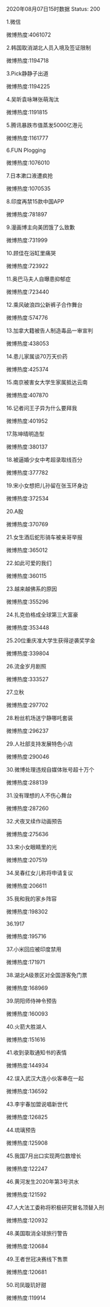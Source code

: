 2020年08月07日15时数据
Status: 200

1.微信

微博热度:4061072

2.韩国取消湖北人员入境及签证限制

微博热度:1194718

3.Pick静静子出道

微博热度:1194225

4.吴昕袁咏琳张萌淘汰

微博热度:1191815

5.腾讯暴跌市值蒸发5000亿港元

微博热度:1161777

6.FUN Plogging

微博热度:1076010

7.日本漱口液遭疯抢

微博热度:1070535

8.印度再禁15款中国APP

微博热度:781897

9.漫画博主向美团饿了么致歉

微博热度:731999

10.顾佳在浴缸里痛哭

微博热度:723922

11.奥巴马夫人自曝患抑郁症

微博热度:723440

12.乘风破浪四公新裤子合作舞台

微博热度:574776

13.加拿大籍被告人制造毒品一审宣判

微博热度:438053

14.患儿家属谈70万天价药

微博热度:425374

15.南京被害女大学生家属抵达云南

微博热度:407870

16.记者问王子异为什么要拜我

微博热度:401952

17.陈坤晴明造型

微博热度:380137

18.被逼婚少女中考超录取线百分

微博热度:377782

19.宋小女想把儿孙留在张玉环身边

微博热度:372534

20.A股

微博热度:370769

21.女生酒后蛇形骑车被亲哥举报

微博热度:365012

22.如此可爱的我们

微博热度:360115

23.越来越佛系的原因

微博热度:355296

24.扎克伯格成全球第三大富豪

微博热度:353448

25.20位重庆准大学生获得逆袭奖学金

微博热度:339804

26.流金岁月剧照

微博热度:333527

27.立秋

微博热度:297702

28.粉丝机场送宁静哪吒套装

微博热度:296237

29.人社部支持发展特色小店

微博热度:290046

30.微博处理违规自媒体账号超十万个

微博热度:288139

31.没有理想的人不伤心舞台

微博热度:287260

32.犬夜叉续作动画预告

微博热度:275636

33.宋小女眼睛里的光

微博热度:207519

34.吴春红女儿称将申请复议

微博热度:206611

35.我和我的家乡阵容

微博热度:198302

36.1917

微博热度:195716

37.小米回应被印度禁用

微博热度:171971

38.湖北A级景区对全国游客免门票

微博热度:168969

39.阴阳师侍神令预告

微博热度:160093

40.火箭大胜湖人

微博热度:151616

41.收到录取通知书的表情

微博热度:144934

42.误入武汉大连小伙客串在一起

微博热度:136592

43.李宇春加盟说唱新世代

微博热度:126825

44.琉璃预告

微博热度:125908

45.我国7月出口实现两位数增长

微博热度:122247

46.黄河发生2020年第3号洪水

微博热度:121592

47.人大法工委称将积极研究冒名顶替入刑

微博热度:120932

48.美国取消全球旅行警告

微博热度:120684

49.王者世冠决赛线下售票

微博热度:120681

50.司凤璇玑好甜

微博热度:119914

